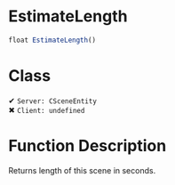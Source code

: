 # EstimateLength
```js	
float EstimateLength()
```
# Class
✔ `Server: CSceneEntity`  
✖ `Client: undefined`  

# Function Description
Returns length of this scene in seconds.
